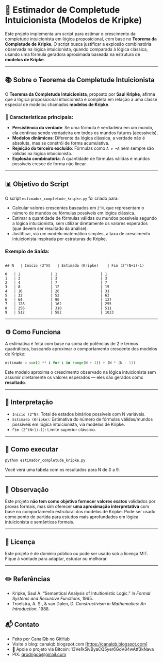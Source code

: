 # 📐 Estimador de Completude Intuicionista (Modelos de Kripke)

Este projeto implementa um script para estimar o crescimento da completude intuicionista em lógica proposicional, com base no **Teorema da Completude de Kripke**. O script busca justificar a explosão combinatória observada na lógica intuicionista, quando comparada à lógica clássica, usando uma fórmula geradora aproximada baseada na estrutura de **modelos de Kripke**.

---

## 📚 Sobre o Teorema da Completude Intuicionista

O **Teorema da Completude Intuicionista**, proposto por **Saul Kripke**, afirma que a lógica proposicional intuicionista é completa em relação a uma classe especial de modelos chamados **modelos de Kripke**.

### 🔑 Características principais:

- **Persistência da verdade**: Se uma fórmula é verdadeira em um mundo, ela continua sendo verdadeira em todos os mundos futuros (acessíveis).
- **Modelos dinâmicos**: Diferente da lógica clássica, a verdade não é absoluta, mas se constrói de forma acumulativa.
- **Rejeição do terceiro excluído**: Fórmulas como `A ∨ ¬A` nem sempre são válidas na lógica intuicionista.
- **Explosão combinatória**: A quantidade de fórmulas válidas e mundos possíveis cresce de forma não linear.

---

## 📊 Objetivo do Script

O script `estimador_completude_kripke.py` foi criado para:

- Calcular valores crescentes baseados em `2^N`, que representam o número de mundos ou fórmulas possíveis em lógica clássica.
- Estimar a quantidade de fórmulas válidas ou mundos possíveis segundo a lógica intuicionista, sem utilizar diretamente os valores esperados (que devem ser resultado da análise).
- Justificar, via um modelo matemático simples, a taxa de crescimento intuicionista inspirada por estruturas de Kripke.

### Exemplo de Saída:

```

## N   | Início (2^N)   | Estimado (Kripke)    | Fim (2^(N+1)-1)

0   | 1              | 1                    | 1
1   | 2              | 3                    | 3
2   | 4              | 7                    | 7
3   | 8              | 12                   | 15
4   | 16             | 26                   | 31
5   | 32             | 52                   | 63
6   | 64             | 90                   | 127
7   | 128            | 162                  | 255
8   | 256            | 318                  | 511
9   | 512            | 582                  | 1023

````

---

## ⚙️ Como Funciona

A estimativa é feita com base na soma de potências de 2 e termos quadráticos, buscando aproximar o comportamento crescente dos modelos de Kripke:

```python
estimado = sum(2 ** i for i in range(N + 1)) + (N * (N - 1))
````

Este modelo aproxima o crescimento observado na lógica intuicionista sem assumir diretamente os valores esperados — eles são gerados como **resultado**.

---

## 🧠 Interpretação

* `Início (2^N)`: Total de estados binários possíveis com N variáveis.
* `Estimado (Kripke)`: Estimativa do número de fórmulas válidas/mundos possíveis em lógica intuicionista, via modelos de Kripke.
* `Fim (2^(N+1)-1)`: Limite superior clássico.

---

## 🏁 Como executar

```bash
python estimador_completude_kripke.py
```

Você verá uma tabela com os resultados para N de 0 a 9.

---

## 📌 Observação

Este projeto **não tem como objetivo fornecer valores exatos** validados por provas formais, mas sim oferecer **uma aproximação interpretativa** com base no comportamento estrutural dos modelos de Kripke. Pode ser usado como ponto de partida para estudos mais aprofundados em lógica intuicionista e semânticas formais.

---

## 📜 Licença

Este projeto é de domínio público ou pode ser usado sob a licença MIT. Fique à vontade para adaptar, estudar ou melhorar.

---

## ✏️ Referências

* Kripke, Saul A. “Semantical Analysis of Intuitionistic Logic.” In *Formal Systems and Recursive Functions*, 1965.
* Troelstra, A. S., & van Dalen, D. *Constructivism in Mathematics: An Introduction*. 1988.


## 📬 Contato

* Feito por CanalQb no GitHub 
* Visite o blog: canalqb.blogspot.com [https://canalqb.blogspot.com]
* 💸 Apoie o projeto via Bitcoin: 13Ve1k5ivByaCQ5yer6GoV84wAtf3kNava
* PIX: qrodrigob@gmail.com
